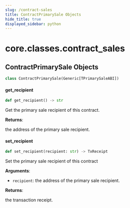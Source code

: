 ```yaml
---
slug: /contract-sales
title: ContractPrimarySale Objects
hide_title: true
displayed_sidebar: python
---
```

<a id="core.classes.contract_sales"></a>

# core.classes.contract\_sales

<a id="core.classes.contract_sales.ContractPrimarySale"></a>

## ContractPrimarySale Objects

```python
class ContractPrimarySale(Generic[TPrimarySaleABI])
```

<a id="core.classes.contract_sales.ContractPrimarySale.get_recipient"></a>

#### get\_recipient

```python
def get_recipient() -> str
```

Get the primary sale recipient of this contract.

**Returns**:

the address of the primary sale recipient.

<a id="core.classes.contract_sales.ContractPrimarySale.set_recipient"></a>

#### set\_recipient

```python
def set_recipient(recipient: str) -> TxReceipt
```

Set the primary sale recipient of this contract

**Arguments**:

- `recipient`: the address of the primary sale recipient.

**Returns**:

the transaction receipt.
